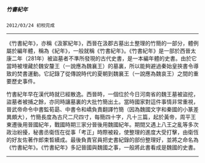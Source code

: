 

##### 竹書紀年
`2012/03/24 初校完成`

* * *

《竹書紀年》，亦稱《汲冢紀年》，西晉在汲郡古墓出土整理的竹簡的一部分，體例屬於編年體，稱為《紀年》，一般就稱《竹書紀年》。《竹書紀年》是一部於西晉太康二年（281年）被盜墓者不準所發現的古代史書，是一本編年體的史書。由於它當時被埋藏於魏安釐王（一說應為魏襄王）的墓裏，所以能夠避過秦始皇挾書令導致的焚書運動。它記錄了從傳說時代的夏朝到魏襄王（一說應為魏哀王）之間的重要歷史事件。

竹書紀年早在漢代時就已經散逸。西晉時，一個位於今日河南省的魏王墓被盜挖，盜墓者被捕之餘，亦同時讓墓裏的大批竹簡出土。當時國家對這件事情非常重視，晉武帝命令中書監荀勗、中書令和嶠負責翻譯竹簡（因為魏國文字和秦國的小篆差異頗大），竹簡長度為古尺二尺四寸，每簡四十字，凡十三篇，起於黃帝，周平王東遷後用晉國紀年，戰國時期三家分晉後用魏國紀年。期間又遇上八王之亂等多次政治紛擾，秘書丞衛恆在從事「考正」時際被殺，使整理的進度大受打擊，由衛恆的好友佐著作郎束晳續成。最後負責官員把史書紀錄的部份整理好，並將之命名為《竹書紀年》。《竹書紀年》多記晉國與魏國之事，一般將此書看成是魏國的史書。

* * *

